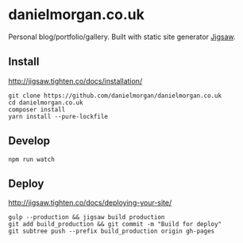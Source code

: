 # danielmorgan.co.uk

Personal blog/portfolio/gallery. Built with static site generator [Jigsaw](https://github.com/tightenco/jigsaw).

## Install

http://jigsaw.tighten.co/docs/installation/

```
git clone https://github.com/danielmorgan/danielmorgan.co.uk
cd danielmorgan.co.uk
composer install
yarn install --pure-lockfile
```

## Develop

```
npm run watch
```

## Deploy

http://jigsaw.tighten.co/docs/deploying-your-site/

```
gulp --production && jigsaw build production
git add build_production && git commit -m "Build for deploy"
git subtree push --prefix build_production origin gh-pages
```
